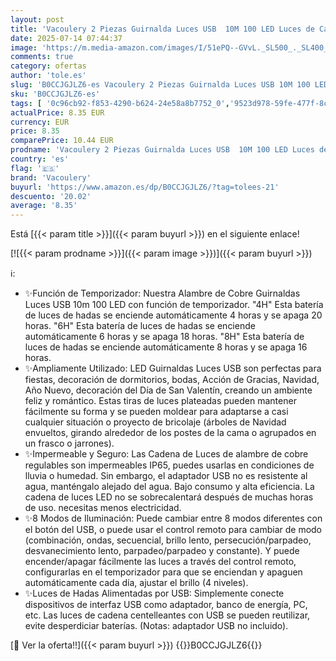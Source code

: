 ```yaml
---
layout: post
title: 'Vacoulery 2 Piezas Guirnalda Luces USB  10M 100 LED Luces de Cadena 8 Modos con Mando Timer Impermeable Cadena de Luces Para Habitacion Interior Bodas Fiesta de Navidad'
date: 2025-07-14 07:44:37
image: 'https://m.media-amazon.com/images/I/51ePQ--GVvL._SL500_._SL400_.jpg'
comments: true
category: ofertas
author: 'tole.es'
slug: 'B0CCJGJLZ6-es Vacoulery 2 Piezas Guirnalda Luces USB 10M 100 LED Luces...'
sku: 'B0CCJGJLZ6-es'
tags: [ '0c96cb92-f853-4290-b624-24e58a8b7752_0','9523d978-59fe-477f-8c56-f69a4f1f65a6_0','9523d978-59fe-477f-8c56-f69a4f1f65a6_5401','Arborist Merchandising Root','Custom Stores','Guirnaldas luminosas','Guirnaldas luminosas de interior','Hogar y cocina','Iluminación','Iluminación LED','Outlet de Hogar & Cocina','Outlet de Hogar & cocina','Self Service','Special Features Stores','Tienda de Iluminación LED','e37d34a9-178a-4098-be78-ddb28539c2f9_0','navidad','vacoulery','🇪🇸', ]
actualPrice: 8.35 EUR
currency: EUR
price: 8.35
comparePrice: 10.44 EUR
prodname: 'Vacoulery 2 Piezas Guirnalda Luces USB  10M 100 LED Luces de Cadena 8 Modos con Mando Timer Impermeable Cadena de Luces Para Habitacion Interior Bodas Fiesta de Navidad'
country: 'es'
flag: '🇪🇸'
brand: 'Vacoulery'
buyurl: 'https://www.amazon.es/dp/B0CCJGJLZ6/?tag=tolees-21'
descuento: '20.02'
average: '8.35'
---
```


Está [{{< param title >}}]({{< param buyurl >}}) en el siguiente enlace!

[![{{< param prodname >}}]({{< param image >}})]({{< param buyurl >}})

ℹ️:

- ✨Función de Temporizador: Nuestra Alambre de Cobre Guirnaldas Luces USB 10m 100 LED con función de temporizador. "4H" Esta batería de luces de hadas se enciende automáticamente 4 horas y se apaga 20 horas. "6H" Esta batería de luces de hadas se enciende automáticamente 6 horas y se apaga 18 horas. "8H" Esta batería de luces de hadas se enciende automáticamente 8 horas y se apaga 16 horas.
- ✨Ampliamente Utilizado: LED Guirnaldas Luces USB son perfectas para fiestas, decoración de dormitorios, bodas, Acción de Gracias, Navidad, Año Nuevo, decoración del Día de San Valentín, creando un ambiente feliz y romántico. Estas tiras de luces plateadas pueden mantener fácilmente su forma y se pueden moldear para adaptarse a casi cualquier situación o proyecto de bricolaje (árboles de Navidad envueltos, girando alrededor de los postes de la cama o agrupados en un frasco o jarrones).
- ✨Impermeable y Seguro: Las Cadena de Luces de alambre de cobre regulables son impermeables IP65, puedes usarlas en condiciones de lluvia o humedad. Sin embargo, el adaptador USB no es resistente al agua, manténgalo alejado del agua. Bajo consumo y alta eficiencia. La cadena de luces LED no se sobrecalentará después de muchas horas de uso. necesitas menos electricidad.
- ✨8 Modos de Iluminación: Puede cambiar entre 8 modos diferentes con el botón del USB, o puede usar el control remoto para cambiar de modo (combinación, ondas, secuencial, brillo lento, persecución/parpadeo, desvanecimiento lento, parpadeo/parpadeo y constante). Y puede encender/apagar fácilmente las luces a través del control remoto, configurarlas en el temporizador para que se enciendan y apaguen automáticamente cada día, ajustar el brillo (4 niveles).
- ✨Luces de Hadas Alimentadas por USB: Simplemente conecte dispositivos de interfaz USB como adaptador, banco de energía, PC, etc. Las luces de cadena centelleantes con USB se pueden reutilizar, evite desperdiciar baterías. (Notas: adaptador USB no incluido).

[🛒 Ver la oferta!!]({{< param buyurl >}})
{{<world>}}B0CCJGJLZ6{{</world>}}
